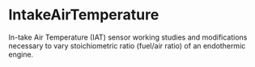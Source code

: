# IntakeAirTemperature
In-take Air Temperature (IAT) sensor working studies and modifications necessary to vary stoichiometric ratio (fuel/air ratio) of an endothermic engine.
